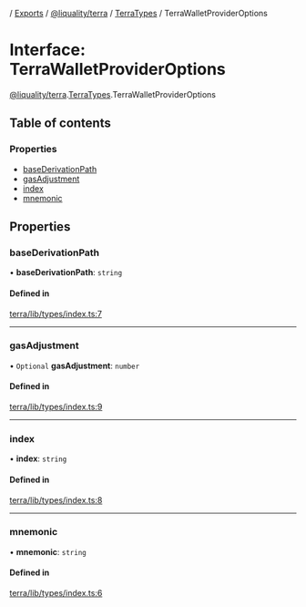 [](../README.md) / [Exports](../modules.md) / [@liquality/terra](../modules/liquality_terra.md) / [TerraTypes](../modules/liquality_terra.TerraTypes.md) / TerraWalletProviderOptions

# Interface: TerraWalletProviderOptions

[@liquality/terra](../modules/liquality_terra.md).[TerraTypes](../modules/liquality_terra.TerraTypes.md).TerraWalletProviderOptions

## Table of contents

### Properties

- [baseDerivationPath](liquality_terra.TerraTypes.TerraWalletProviderOptions.md#basederivationpath)
- [gasAdjustment](liquality_terra.TerraTypes.TerraWalletProviderOptions.md#gasadjustment)
- [index](liquality_terra.TerraTypes.TerraWalletProviderOptions.md#index)
- [mnemonic](liquality_terra.TerraTypes.TerraWalletProviderOptions.md#mnemonic)

## Properties

### baseDerivationPath

• **baseDerivationPath**: `string`

#### Defined in

[terra/lib/types/index.ts:7](https://github.com/liquality/chainabstractionlayer/blob/c190aa67/packages/terra/lib/types/index.ts#L7)

___

### gasAdjustment

• `Optional` **gasAdjustment**: `number`

#### Defined in

[terra/lib/types/index.ts:9](https://github.com/liquality/chainabstractionlayer/blob/c190aa67/packages/terra/lib/types/index.ts#L9)

___

### index

• **index**: `string`

#### Defined in

[terra/lib/types/index.ts:8](https://github.com/liquality/chainabstractionlayer/blob/c190aa67/packages/terra/lib/types/index.ts#L8)

___

### mnemonic

• **mnemonic**: `string`

#### Defined in

[terra/lib/types/index.ts:6](https://github.com/liquality/chainabstractionlayer/blob/c190aa67/packages/terra/lib/types/index.ts#L6)
